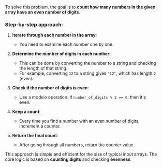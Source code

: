 To solve this problem, the goal is to **count how many numbers in the given array have an even number of digits**.

### Step-by-step approach:

1. **Iterate through each number in the array**:
   - You need to examine each number one by one.

2. **Determine the number of digits in each number**:
   - This can be done by converting the number to a string and checking the length of that string.
   - For example, converting `12` to a string gives `"12"`, which has length `2` (even).

3. **Check if the number of digits is even**:
   - Use a modulo operation: if `number_of_digits % 2 == 0`, then it's even.

4. **Keep a count**:
   - Every time you find a number with an even number of digits, increment a counter.

5. **Return the final count**:
   - After going through all numbers, return the counter value.

This approach is simple and efficient for the size of typical input arrays. The core logic is based on **counting digits** and checking **evenness**.
